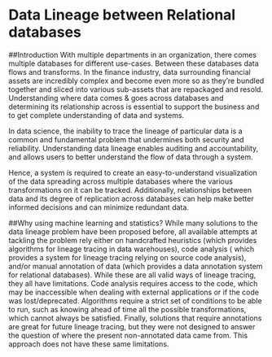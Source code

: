 # Data Lineage between Relational databases

##Introduction
With multiple departments in an organization, there comes multiple databases for different use-cases. Between these databases data flows and transforms. In the finance industry, data surrounding financial assets are incredibly complex and become even more so as they’re bundled together and sliced into various sub-assets that are repackaged and resold. Understanding where data comes & goes across databases and determining its relationship across is essential to support the business and to get complete understanding of data and systems. 

In data science, the inability to trace the lineage of particular data is a common and fundamental problem that undermines both security and reliability. Understanding data lineage enables auditing and accountability, and allows users to better understand the flow of data through a system.

Hence, a system is required to create an easy-to-understand visualization of the data spreading across multiple databases where the various transformations on it can be tracked. Additionally, relationships between data and its degree of replication across databases can help make better informed decisions and can minimize redundant data.


##Why using machine learning and statistics?
While many solutions to the data lineage problem have been proposed before, all available attempts at tackling the problem rely either on handcrafted heuristics (which provides algorithms for lineage tracing in data warehouses), code analysis ( which provides a system for lineage tracing relying on source code analysis), and/or manual annotation of data (which provides a data annotation system for relational databases). While these are all valid ways of lineage tracing, they all have limitations. Code analysis requires access to the code, which may be inaccessible when dealing with external applications or if the code was lost/deprecated. 
Algorithms require a strict set of conditions to be able to run, such as knowing ahead of time all the possible transformations, which cannot always be satisfied. Finally, solutions that require annotations are great for future lineage tracing, but they were not designed to answer the question of where the present non-annotated data came from. This approach does not have these same limitations.





